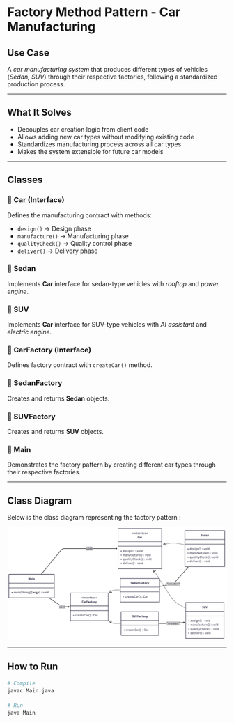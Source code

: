# Factory Method Pattern - Car Manufacturing  

## Use Case  
A *car manufacturing system* that produces different types of vehicles (*Sedan, SUV*) through their respective factories, following a standardized production process.  

---

## What It Solves  
- Decouples car creation logic from client code  
- Allows adding new car types without modifying existing code  
- Standardizes manufacturing process across all car types  
- Makes the system extensible for future car models  

---

## Classes  

### 🔹 Car (Interface)  
Defines the manufacturing contract with methods:  
- `design()` → Design phase  
- `manufacture()` → Manufacturing phase  
- `qualityCheck()` → Quality control phase  
- `deliver()` → Delivery phase  

### 🔹 Sedan  
Implements **Car** interface for sedan-type vehicles with *rooftop* and *power engine*.  

### 🔹 SUV  
Implements **Car** interface for SUV-type vehicles with *AI assistant* and *electric engine*.  

### 🔹 CarFactory (Interface)  
Defines factory contract with `createCar()` method.  

### 🔹 SedanFactory  
Creates and returns **Sedan** objects.  

### 🔹 SUVFactory  
Creates and returns **SUV** objects.  

### 🔹 Main  
Demonstrates the factory pattern by creating different car types through their respective factories.  

---

##  Class Diagram  

Below is the class diagram representing the factory pattern :  

![Car Manufactoring- Factory - Class Diagram](class_diagram.png)

---

## How to Run  

```bash
# Compile
javac Main.java

# Run
java Main
